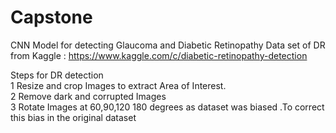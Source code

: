 # Capstone
CNN Model for detecting Glaucoma and Diabetic Retinopathy 
Data set of DR from Kaggle : https://www.kaggle.com/c/diabetic-retinopathy-detection

Steps for DR detection </br>
1 Resize and crop Images to extract Area of Interest.</br>
2 Remove dark and corrupted Images </br>
3 Rotate Images at 60,90,120 180 degrees as dataset was biased .To correct this bias in the original dataset </br>
